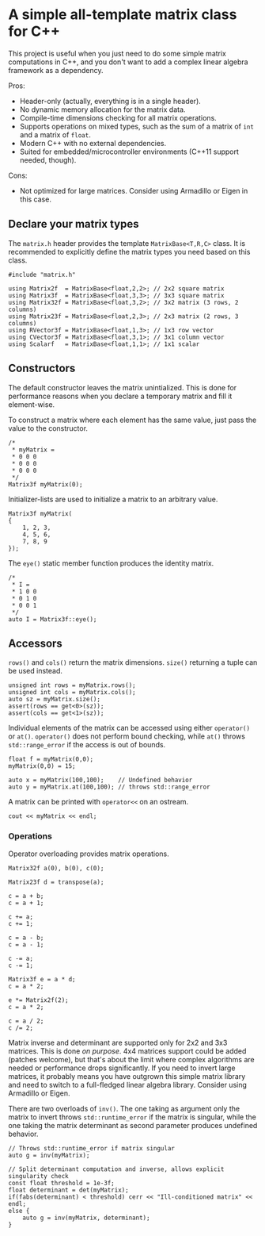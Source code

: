 A simple all-template matrix class for C++
==========================================

This project is useful when you just need to do some simple matrix computations in C++, and you don't want to add a complex linear algebra framework as a dependency.

Pros:

* Header-only (actually, everything is in a single header).
* No dynamic memory allocation for the matrix data.
* Compile-time dimensions checking for all matrix operations.
* Supports operations on mixed types, such as the sum of a matrix of ```int``` and a matrix of ```float```.
* Modern C++ with no external dependencies.
* Suited for embedded/microcontroller environments (C++11 support needed, though).

Cons:

* Not optimized for large matrices. Consider using Armadillo or Eigen in this case.

## Declare your matrix types

The ```matrix.h``` header provides the template ```MatrixBase<T,R,C>``` class.
It is recommended to explicitly define the matrix types you need based on this class.

```
#include "matrix.h"

using Matrix2f  = MatrixBase<float,2,2>; // 2x2 square matrix
using Matrix3f  = MatrixBase<float,3,3>; // 3x3 square matrix
using Matrix32f = MatrixBase<float,3,2>; // 3x2 matrix (3 rows, 2 columns)
using Matrix23f = MatrixBase<float,2,3>; // 2x3 matrix (2 rows, 3 columns)
using RVector3f = MatrixBase<float,1,3>; // 1x3 row vector
using CVector3f = MatrixBase<float,3,1>; // 3x1 column vector
using Scalarf   = MatrixBase<float,1,1>; // 1x1 scalar
```

## Constructors

The default constructor leaves the matrix unintialized. This is done for performance reasons when you declare a temporary matrix and fill it element-wise.

To construct a matrix where each element has the same value, just pass the value to the constructor.

```
/*
 * myMatrix =
 * 0 0 0
 * 0 0 0
 * 0 0 0
 */
Matrix3f myMatrix(0);
```

Initializer-lists are used to initialize a matrix to an arbitrary value.

```
Matrix3f myMatrix(
{
    1, 2, 3,
    4, 5, 6,
    7, 8, 9
});
```

The ```eye()``` static member function produces the identity matrix.

```
/*
 * I =
 * 1 0 0
 * 0 1 0
 * 0 0 1
 */
auto I = Matrix3f::eye();
```

## Accessors

```rows()``` and ```cols()``` return the matrix dimensions. ```size()``` returning a tuple can be used instead.

```
unsigned int rows = myMatrix.rows();
unsigned int cols = myMatrix.cols();
auto sz = myMatrix.size();
assert(rows == get<0>(sz));
assert(cols == get<1>(sz));
```

Individual elements of the matrix can be accessed using either ```operator()``` or ```at()```. ```operator()``` does not perform bound checking, while ```at()``` throws ```std::range_error``` if the access is out of bounds.

```
float f = myMatrix(0,0);
myMatrix(0,0) = 15;

auto x = myMatrix(100,100);    // Undefined behavior
auto y = myMatrix.at(100,100); // throws std::range_error
```

A matrix can be printed with ```operator<<``` on an ostream.

```
cout << myMatrix << endl;
```

### Operations

Operator overloading provides matrix operations.

```
Matrix32f a(0), b(0), c(0);

Matrix23f d = transpose(a);

c = a + b;
c = a + 1;

c += a;
c += 1;

c = a - b;
c = a - 1;

c -= a;
c -= 1;

Matrix3f e = a * d;
c = a * 2;

e *= Matrix2f(2);
c = a * 2;

c = a / 2;
c /= 2;

```

Matrix inverse and determinant are supported only for 2x2 and 3x3 matrices. This is done _on purpose_. 4x4 matrices support could be added (patches welcome), but that's about the limit where complex algorithms are needed or performance drops significantly. If you need to invert large matrices, it probably means you have outgrown this simple matrix library and need to switch to a full-fledged linear algebra library. Consider using Armadillo or Eigen.

There are two overloads of ```inv()```. The one taking as argument only the matrix to invert throws ```std::runtime_error``` if the matrix is singular, while the one taking the matrix determinant as second parameter produces undefined behavior.

```
// Throws std::runtime_error if matrix singular
auto g = inv(myMatrix);

// Split determinant computation and inverse, allows explicit singularity check
const float threshold = 1e-3f;
float determinant = det(myMatrix);
if(fabs(determinant) < threshold) cerr << "Ill-conditioned matrix" << endl;
else {
    auto g = inv(myMatrix, determinant);
}
```
